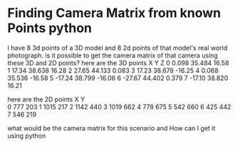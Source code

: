 
# Finding Camera Matrix from known Points python

I have 8 3d points of a 3D model and 8 2d points of that model's real world photograph. is it possible to get the camera matrix of that camera using these 3D and 2D points?
here are the 3D points
      X       Y        Z
0   0.098   35.484   16.58
1   17.34   38.638   16.28
2   27.65   44.133   0.083
3   17.23   38.678  -16.25
4   0.068   35.536  -16.58
5  -17.24   38.799  -16.06
6  -27.67   44.402   0.379
7  -17.10   38.820   16.21 


here are the 2D points
      X      Y   
0    777    203
1   1015    217
2   1142    440
3   1019    662
4    778    675
5    542    660
6    425    442
7    546    219


what would be the camera matrix for this scenario and How can I get it using python

        
